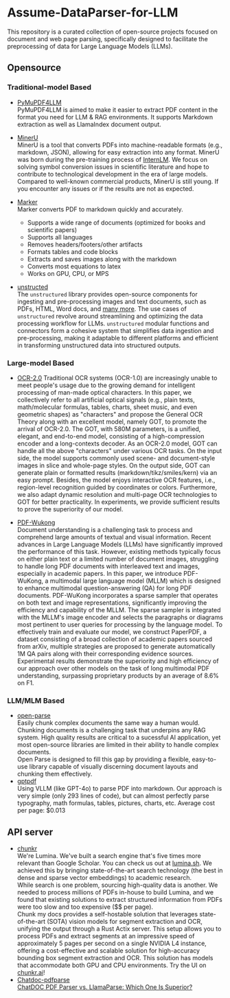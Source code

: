 # Assume-DataParser-for-LLM
This repository is a curated collection of open-source projects focused on document and web page parsing, specifically designed to facilitate the preprocessing of data for Large Language Models (LLMs).

## Opensource

### Traditional-model Based
- [PyMuPDF4LLM](https://pymupdf.readthedocs.io/en/latest/pymupdf4llm/)  
  PyMuPDF4LLM is aimed to make it easier to extract PDF content in the format you need for LLM & RAG environments. It supports Markdown extraction as well as LlamaIndex document output.

- [MinerU](https://github.com/opendatalab/MinerU)  
  MinerU is a tool that converts PDFs into machine-readable formats (e.g., markdown, JSON), allowing for easy extraction into any format.
MinerU was born during the pre-training process of [InternLM](https://github.com/InternLM/InternLM). We focus on solving symbol conversion issues in scientific literature and hope to contribute to technological development in the era of large models.
Compared to well-known commercial products, MinerU is still young. If you encounter any issues or if the results are not as expected.

- [Marker](https://github.com/VikParuchuri/marker)  
   Marker converts PDF to markdown quickly and accurately.  
    - Supports a wide range of documents (optimized for books and scientific papers)
    - Supports all languages
    - Removes headers/footers/other artifacts
    - Formats tables and code blocks
    - Extracts and saves images along with the markdown
    - Converts most equations to latex
    - Works on GPU, CPU, or MPS

- [unstructed](https://github.com/Unstructured-IO/unstructured)  
  The `unstructured` library provides open-source components for ingesting and pre-processing images and text documents, such as PDFs, HTML, Word docs, and [many more](https://docs.unstructured.io/open-source/core-functionality/partitioning). The use cases of `unstructured` revolve around streamlining and optimizing the data processing workflow for LLMs. `unstructured` modular functions and connectors form a cohesive system that simplifies data ingestion and pre-processing, making it adaptable to different platforms and efficient in transforming unstructured data into structured outputs.


### Large-model Based
- [OCR-2.0](https://github.com/Ucas-HaoranWei/GOT-OCR2.0)
  Traditional OCR systems (OCR-1.0) are increasingly unable to meet people's usage due to the growing demand for intelligent processing of man-made optical characters. In this paper, we collectively refer to all artificial optical signals (e.g., plain texts, math/molecular formulas, tables, charts, sheet music, and even geometric shapes) as "characters" and propose the General OCR Theory along with an excellent model, namely GOT, to promote the arrival of OCR-2.0. The GOT, with 580M parameters, is a unified, elegant, and end-to-end model, consisting of a high-compression encoder and a long-contexts decoder. As an OCR-2.0 model, GOT can handle all the above "characters" under various OCR tasks. On the input side, the model supports commonly used scene- and document-style images in slice and whole-page styles. On the output side, GOT can generate plain or formatted results (markdown/tikz/smiles/kern) via an easy prompt. Besides, the model enjoys interactive OCR features, i.e., region-level recognition guided by coordinates or colors. Furthermore, we also adapt dynamic resolution and multi-page OCR technologies to GOT for better practicality. In experiments, we provide sufficient results to prove the superiority of our model.  

- [PDF-Wukong](https://github.com/yh-hust/PDF-Wukong)  
  Document understanding is a challenging task to process and comprehend large amounts of textual and visual information. Recent advances in Large Language Models (LLMs) have significantly improved the performance of this task. However, existing methods typically focus on either plain text or a limited number of document images, struggling to handle long PDF documents with interleaved text and images, especially in academic papers. In this paper, we introduce PDF-WuKong, a multimodal large language model (MLLM) which is designed to enhance multimodal question-answering (QA) for long PDF documents. PDF-WuKong incorporates a sparse sampler that operates on both text and image representations, significantly improving the efficiency and capability of the MLLM. The sparse sampler is integrated with the MLLM's image encoder and selects the paragraphs or diagrams most pertinent to user queries for processing by the language model. To effectively train and evaluate our model, we construct PaperPDF, a dataset consisting of a broad collection of academic papers sourced from arXiv, multiple strategies are proposed to generate automatically 1M QA pairs along with their corresponding evidence sources. Experimental results demonstrate the superiority and high efficiency of our approach over other models on the task of long multimodal PDF understanding, surpassing proprietary products by an average of 8.6% on F1.


### LLM/MLM Based
- [open-parse](https://github.com/Filimoa/open-parse)  
  Easily chunk complex documents the same way a human would.  
  Chunking documents is a challenging task that underpins any RAG system. High quality results are critical to a sucessful AI application, yet most open-source libraries are limited in their ability to handle complex documents.  
  Open Parse is designed to fill this gap by providing a flexible, easy-to-use library capable of visually discerning document layouts and chunking them effectively.
- [gptpdf](https://github.com/CosmosShadow/gptpdf)  
  Using VLLM (like GPT-4o) to parse PDF into markdown.
  Our approach is very simple (only 293 lines of code), but can almost perfectly parse typography, math formulas, tables, pictures, charts, etc. Average cost per page: $0.013


## API server
- [chunkr](https://github.com/lumina-ai-inc/chunkr)  
  We're Lumina. We've built a search engine that's five times more relevant than Google Scholar. You can check us out at [lumina.sh](https://www.lumina.sh). We achieved this by bringing state-of-the-art search technology (the best in dense and sparse vector embeddings) to academic research.   
While search is one problem, sourcing high-quality data is another. We needed to process millions of PDFs in-house to build Lumina, and we found that existing solutions to extract structured information from PDFs were too slow and too expensive ($$ per page).   
Chunk my docs provides a self-hostable solution that leverages state-of-the-art (SOTA) vision models for segment extraction and OCR, unifying the output through a Rust Actix server. This setup allows you to process PDFs and extract segments at an impressive speed of approximately 5 pages per second on a single NVIDIA L4 instance, offering a cost-effective and scalable solution for high-accuracy bounding box segment extraction and OCR. This solution has models that accommodate both GPU and CPU environments. Try the UI on [chunkr.ai](https://www.chunkr.ai)!
- [Chatdoc-pdfparse](https://pdfparser.io/)  
  [ChatDOC PDF Parser vs. LlamaParse: Which One Is Superior?](https://medium.com/@chatdocai/chatdoc-pdf-parser-vs-llamaparse-which-one-is-superior-84844502164a)


